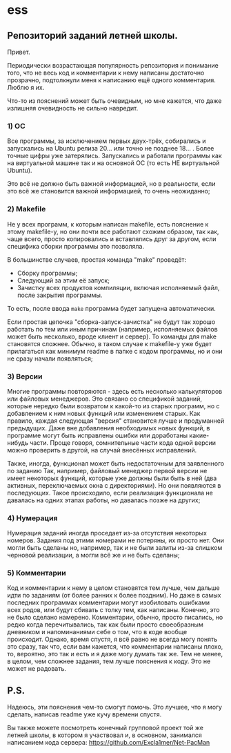 # ess
## Репозиторий заданий летней школы.
Привет.

Периодически возрастающая популярность репозитория и понимание того, что не весь код и комментарии к нему написаны достаточно прозрачно, подтолкнули меня к написанию ещё одного комментария. Люблю я их.

Что-то из пояснений может быть очевидным, но мне кажется, что даже излишняя очевидность не сильно навредит.

### 1) ОС
Все программы, за исключением первых двух-трёх, собирались и запускались на Ubuntu релиза 20... или точно не позднее 18... . Более точные цифры уже затерялись. Запускались и работали программы как на виртуальной машине так и на основной ОС (то есть НЕ виртуальной Ubuntu).

Это всё не должно быть важной информацией, но в реальности, если это всё же становится важной информацией, то очень неожиданно;

### 2) Makefile
Не у всех программ, к которым написан makefile, есть пояснение к этому makefile-у, но они почти все работают схожим образом, так как, чаще всего, просто копировались и вставлялись друг за другом, если специфика сборки программы это позволяла.

В большинстве случаев, простая команда "make" проведёт:
- Сборку программы;
- Следующий за этим её запуск;
- Зачистку всех продуктов компиляции, включая исполняемый файл, после закрытия программы.

То есть, после ввода `make` программа будет запущена автоматически.

Если простая цепочка "сборка-запуск-зачистка" не будут так хорошо работать по тем или иным причинам (например, исполняемых файлов может быть несколько, вроде клиент и сервер). То команды для make становятся сложнее. Обычно, в таком случае к makefile-у уже будет прилагаться как минимум readme в папке с кодом программы, но и они не сразу начали появляться;

### 3) Версии
Многие программы повторяются - здесь есть несколько калькуляторов или файловых менеджеров. Это связано со спецификой заданий, которые нередко были возвратом к какой-то из старых программ, но с добавлением к ним новых функций или изменением старых. Как правило, каждая следующая "версия" становится лучше и продуманней предыдущих. Даже вне добавления необходимых новых функций, в программе могут быть исправлены ошибки или доработаны какие-нибудь части. Проще говоря, сомнительные части кода одной версии можно проверить в другой, на случай внесённых исправлений.

Также, иногда, функционал может быть недостаточным для заявленного по заданию Так, например, файловый менеджер первой версии не имеет некоторых функций, которые уже должны были быть в ней (два активных, переключаемых окна с директориями). Но они появляются в последующих. Такое происходило, если реализация функционала не давалась на одних этапах работы, но давалась позже на других;

### 4) Нумерация
Нумерация заданий иногда проседает из-за отсутствия некоторых номеров. Задания под этими номерами не потеряны, их просто нет. Они могли быть сделаны но, например, так и не были залиты из-за слишком черновой реализации, а могли всё же и не быть сделаны;

### 5) Комментарии
Код и комментарии к нему в целом становятся тем лучше, чем дальше идти по заданиям (от более ранних к более поздним). Но даже в самых последних программах комментарии могут изобиловать ошибками всех родов, или будут сбивать с толку тем, как написаны. Конечно, это не было сделано намерено. Комментарии, обычно, просто писались, но редко когда перечитывались, так как были просто своеобразным дневником и напоминаниями себе о том, что в коде вообще происходит. Однако, время спустя, я всё равно не всегда могу понять это сразу, так что, если вам кажется, что комментарии написаны плохо, то, вероятно, это так и есть и я даже могу думать так же.
Тем не менее, в целом, чем сложнее задания, тем лучше пояснения к коду. Это не может не радовать.

## P.S.
Надеюсь, эти пояснения чем-то смогут помочь. Это лучшее, что я могу сделать, написав readme уже кучу времени спустя.

Вы также можете посмотреть конечный групповой проект той же летней школы, в котором я участвовал и, в основном, занимался написанием кода сервера: https://github.com/Excla1mer/Net-PacMan
